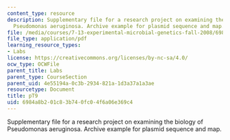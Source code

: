 ```yaml
---
content_type: resource
description: Supplementary file for a research project on examining the biology of
  Pseudomonas aeruginosa. Archive example for plasmid sequence and map.
file: /media/courses/7-13-experimental-microbial-genetics-fall-2008/6984a8b201c83b740fc04f6a06e369c4_MIT7_13f08_lab24_ArchiveExample.pdf
file_type: application/pdf
learning_resource_types:
- Labs
license: https://creativecommons.org/licenses/by-nc-sa/4.0/
ocw_type: OCWFile
parent_title: Labs
parent_type: CourseSection
parent_uid: 4e55194a-0c3b-2934-821a-1d3a37a1a3ae
resourcetype: Document
title: pT9
uid: 6984a8b2-01c8-3b74-0fc0-4f6a06e369c4
---
```

Supplementary file for a research project on examining the biology of Pseudomonas aeruginosa. Archive example for plasmid sequence and map.